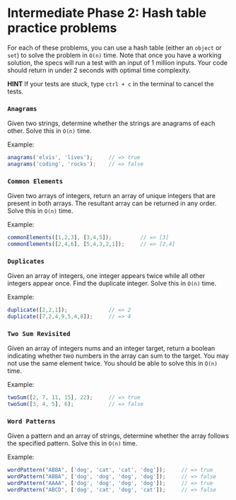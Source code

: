 # Intermediate Phase 2: Hash table practice problems

For each of these problems, you can use a hash table (either an `object` or
`set`) to solve the problem in `O(n)` time. Note that once you have a working
solution, the specs will run a test with an input of 1 million inputs. Your
code should return in under 2 seconds with optimal time complexity.

**HINT** If your tests are stuck, type `ctrl + c` in the terminal to cancel
the tests.

### `Anagrams`

Given two strings, determine whether the strings are anagrams of each other.
Solve this in `O(n)` time.

Example:

```js
anagrams('elvis', 'lives');     // => true
anagrams('coding', 'rocks');    // => false
```













### `Common Elements`

Given two arrays of integers, return an array of unique integers that are
present in both arrays. The resultant array can be returned in any order. Solve
this in `O(n)` time.

Example:

```js
commonElements([1,2,3], [3,4,5]);         // => [3]
commonElements([2,4,6], [5,4,3,2,1]);     // => [2,4]
```











### `Duplicates`

Given an array of integers, one integer appears twice while all other integers
appear once. Find the duplicate integer. Solve this in `O(n)` time.

Example:

```js
duplicate([2,2,1]);             // => 2
duplicate([7,2,4,9,5,4,8]);     // => 4
```
















### `Two Sum Revisited`

Given an array of integers nums and an integer target, return a boolean
indicating whether two numbers in the array can sum to the target. You may not
use the same element twice. You should be able to solve this in `O(n)` time.

Example:

```js
twoSum([2, 7, 11, 15], 22);     // => true
twoSum([3, 4, 5], 6);           // => false
```

### `Word Patterns`

Given a pattern and an array of strings, determine whether the array follows
the specified pattern. Solve this in `O(n)` time.

Example:

```js
wordPattern("ABBA", ['dog', 'cat', 'cat', 'dog']);     // => true
wordPattern("ABBA", ['dog', 'dog', 'dog', 'dog']);     // => false
wordPattern("AAAA", ['dog', 'dog', 'dog', 'dog']);     // => true
wordPattern("ABCD", ['dog', 'cat', 'dog', 'cat']);     // => false
```